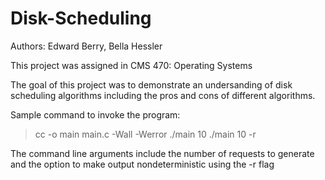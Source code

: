# Disk-Scheduling

Authors: Edward Berry, Bella Hessler

This project was assigned in CMS 470: Operating Systems

The goal of this project was to demonstrate an undersanding of disk scheduling algorithms including the pros and cons of different algorithms. 

Sample command to invoke the program:
  > cc -o main main.c -Wall -Werror
  > ./main 10
  > ./main 10 -r

   The command line arguments include the number of requests to generate and the option to make output nondeterministic using the -r flag

   
